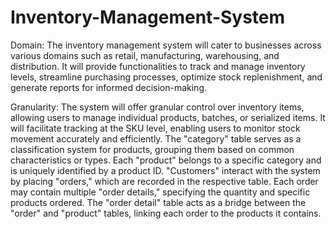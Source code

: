 # Inventory-Management-System

Domain:
The inventory management system will cater to businesses across various domains such as retail, manufacturing, warehousing, and distribution. It will provide functionalities to track and manage inventory levels, streamline purchasing processes, optimize stock replenishment, and generate reports for informed decision-making.

Granularity:
The system will offer granular control over inventory items, allowing users to manage individual products, batches, or serialized items. It will facilitate tracking at the SKU level, enabling users to monitor stock movement accurately and efficiently.
The "category" table serves as a classification system for products, grouping them based on common characteristics or types. Each "product" belongs to a specific category and is uniquely identified by a product ID. "Customers" interact with the system by placing "orders," which are recorded in the respective table. Each order may contain multiple "order details," specifying the quantity and specific products ordered. The "order detail" table acts as a bridge between the "order" and "product" tables, linking each order to the products it contains.


